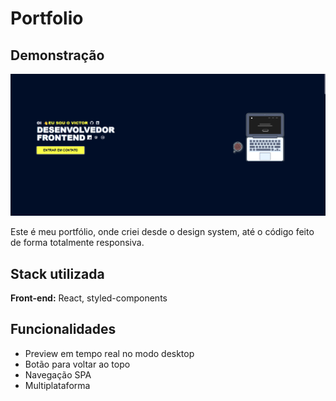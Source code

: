# Portfolio

## Demonstração
![](./public/assets/print.png)

Este é meu portfólio, onde criei desde o design system, até o código feito de forma totalmente responsiva.


## Stack utilizada

**Front-end:** React, styled-components

## Funcionalidades

- Preview em tempo real no modo desktop
- Botão para voltar ao topo
- Navegação SPA
- Multiplataforma
